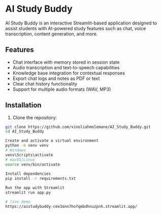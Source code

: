 # AI Study Buddy

AI Study Buddy is an interactive Streamlit-based application designed to assist students with AI-powered study features such as chat, voice transcription, content generation, and more.

## Features

- Chat interface with memory stored in session state
- Audio transcription and text-to-speech capabilities
- Knowledge base integration for contextual responses
- Export chat logs and notes as PDF or text
- Clear chat history functionality
- Support for multiple audio formats (WAV, MP3)

## Installation

1. Clone the repository:

```bash
git clone https://github.com/vinoliahmolemane/AI_Study_Buddy.git
cd AI_Study_Buddy

Create and activate a virtual environment
python -m venv venv
# Windows
venv\Scripts\activate
# macOS/Linux
source venv/bin/activate
 
Install dependencies
pip install -r requirements.txt

Run the app with Streamlit
streamlit run app.py

# live demo
https://aistudybuddy-cee3onn7hofqmbdhnuzpnh.streamlit.app/
